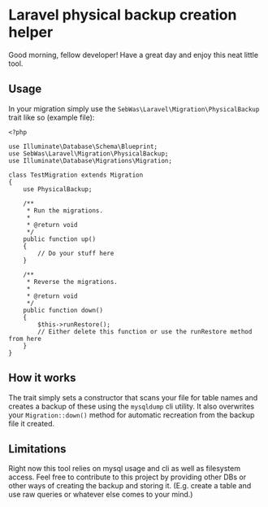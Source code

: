 # Laravel physical backup creation helper
Good morning, fellow developer! Have a great day and enjoy this neat little tool.

## Usage
In your migration simply use the `SebWas\Laravel\Migration\PhysicalBackup` trait like so (example file):
```
<?php

use Illuminate\Database\Schema\Blueprint;
use SebWas\Laravel\Migration\PhysicalBackup;
use Illuminate\Database\Migrations\Migration;

class TestMigration extends Migration
{
	use PhysicalBackup;

    /**
     * Run the migrations.
     *
     * @return void
     */
    public function up()
    {
        // Do your stuff here
    }

    /**
     * Reverse the migrations.
     *
     * @return void
     */
    public function down()
    {
    	$this->runRestore();
		// Either delete this function or use the runRestore method from here
    }
}
```

## How it works
The trait simply sets a constructor that scans your file for table names and creates a backup of these using the `mysqldump` cli utility. It also overwrites your `Migration::down()` method for automatic recreation from the backup file it created.

## Limitations
Right now this tool relies on mysql usage and cli as well as filesystem access. Feel free to contribute to this project by providing other DBs or other ways of creating the backup and storing it. (E.g. create a table and use raw queries or whatever else comes to your mind.)
